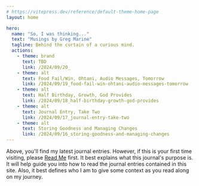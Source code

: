 ```yaml
---
# https://vitepress.dev/reference/default-theme-home-page
layout: home

hero:
  name: "So, I was thinking..."
  text: "Musings by Greg Marine"
  tagline: Behind the curtain of a curious mind.
  actions:
    - theme: brand
      text: TBD
      link: /2024/09/20_
    - theme: alt
      text: Food Fail/Win, Ohtani, Audio Messages, Tomorrow
      link: /2024/09/19_food-fail-win-ohtani-audio-messages-tomorrow
    - theme: alt
      text: Half Birthday, Growth, God Provides
      link: /2024/09/18_half-birthday-growth-god-provides
    - theme: alt
      text: Journal Entry, Take Two
      link: /2024/09/17_journal-entry-take-two
    - theme: alt
      text: Storing Goodness and Managing Changes
      link: /2024/09/16_storing-goodness-and-managing-changes
---
```


Above, you'll find my latest journal entries. However, if this is your first time visiting, please [Read Me](read-me) first. It best explains what this journal's purpose is. It will help guide you into how to read the journal entries contained in this site. Also, it best defines who I am to give some context as you read along on my journey.